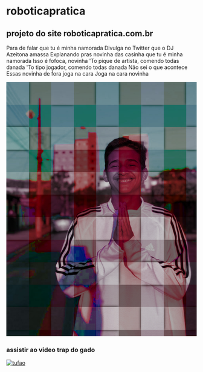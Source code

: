# roboticapratica
## projeto do site roboticapratica.com.br
Para de falar que tu é minha namorada
Divulga no Twitter que o DJ Azeitona amassa
Explanando pras novinha das casinha que tu é minha namorada
Isso é fofoca, novinha
'To pique de artista, comendo todas danada
'To tipo jogador, comendo todas danada
Não sei o que acontece
Essas novinha de fora joga na cara
Joga na cara novinha

![eu](https://github.com/Augustinhovm/roboticapratica/blob/main/ativ12bgallo.jpg)

### assistir ao video trap do gado
[![tufao](http://img.youtube.com/vi/0kJV1Ctiubk/0.jpg)](http://www.youtube.com/watch?v=0kJV1Ctiubk "marivalda")
